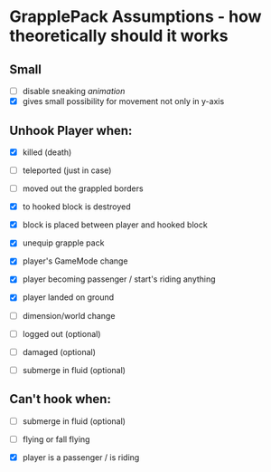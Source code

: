 # GrapplePack Assumptions - how theoretically should it works
## Small
- [ ] disable sneaking *animation*
- [X] gives small possibility for movement not only in y-axis

## Unhook Player when:
- [X] killed (death)
- [ ] teleported (just in case)
- [ ] moved out the grappled borders
- [X] to hooked block is destroyed
- [X] block is placed between player and hooked block
- [X] unequip grapple pack
- [X] player's GameMode change
- [X] player becoming passenger / start's riding anything
- [X] player landed on ground
- [ ] dimension/world change

- [ ] logged out (optional)
- [ ] damaged (optional)
- [ ] submerge in fluid (optional)

## Can't hook when:
- [ ] submerge in fluid (optional)
- [ ] flying or fall flying
- [X] player is a passenger / is riding



